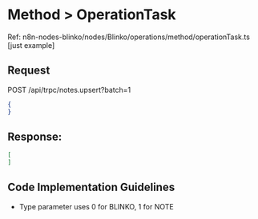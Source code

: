 # Method > OperationTask
Ref: n8n-nodes-blinko/nodes/Blinko/operations/method/operationTask.ts  [just example]

## Request
POST /api/trpc/notes.upsert?batch=1
```json
{
}
```

## Response:
```json
[
]
```

## Code Implementation Guidelines
- Type parameter uses 0 for BLINKO, 1 for NOTE